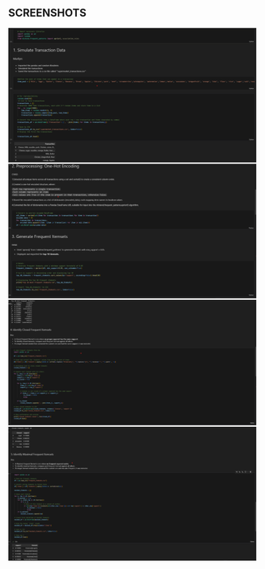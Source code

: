## SCREENSHOTS

<img src="images/image_1.png" width="500">

<img src="images/image_2.png" width="500">

<img src="images/image_3.png" width="500">

<img src="images/image_4.png" width="500">

